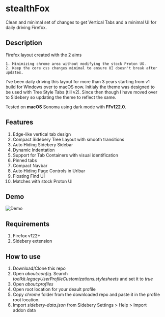 # stealthFox
Clean and minimal set of changes to get Vertical Tabs and a minimal UI for daily driving Firefox.

## Description
Firefox layout created with the 2 aims

    1. Minimizing chrome area without modifying the stock Proton UX.
    2. Keep the core css changes minimal to ensure UI doesn't break after updates.

I've been daily driving this layout for more than 3 years starting from v1 build for Windows over to macOS now.
Initialy the theme was designed to be used with Tree Style Tabs (till v2). Since then though I have moved over to Sidebery so updating the theme to reflect the same.

Tested on **macOS** Sonoma using dark mode with **FFv122.0**.

## Features
1. Edge-like vertical tab design
2. Compact Sidebery Tree Layout with smooth transitions
3. Auto Hiding Sidebery Sidebar
4. Dynamic Indentation
5. Support for Tab Containers with visual identification
6. Pinned tabs
7. Compact Navbar
8. Auto Hiding Page Controls in Urlbar
9. Floating Find UI
10. Matches with stock Proton UI

## Demo
![Demo](https://github.com/vipintom/stealthFox/blob/master/demo.gif)

## Requirements
1. Firefox v122+
2. Sidebery extension

## How to use
1. Download/Clone this repo
2. Open _about:config_. Search _toolkit.legacyUserProfileCustomizations.stylesheets_ and set it to _true_
3. Open _about:profiles_
4. Open root location for your deault profile
5. Copy _chrome_ folder from the downloaded repo and paste it in the profile root location.
6. Import _sidebery-data.json_ from Sidebery Settings > Help > Import addon data
